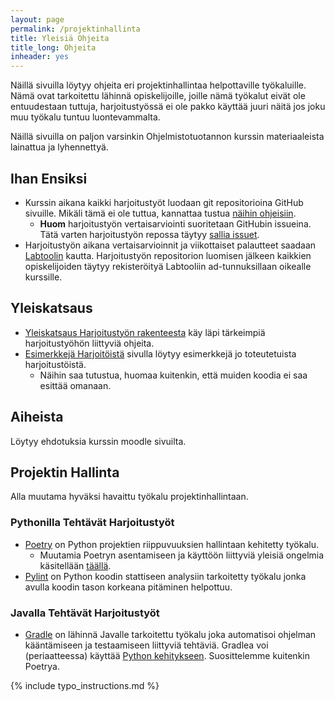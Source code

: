 ```yaml
---
layout: page
permalink: /projektinhallinta
title: Yleisiä Ohjeita
title_long: Ohjeita
inheader: yes
---
```


Näillä sivuilla löytyy ohjeita eri projektinhallintaa helpottaville työkaluille. 
Nämä ovat tarkoitettu lähinnä opiskelijoille, joille nämä työkalut eivät ole entuudestaan 
tuttuja, harjoitustyössä ei ole pakko käyttää juuri näitä jos joku muu työkalu tuntuu luontevammalta. 

Näillä sivuilla on paljon varsinkin Ohjelmistotuotannon kurssin materiaaleista lainattua ja lyhennettyä.

## Ihan Ensiksi
- Kurssin aikana kaikki harjoitustyöt luodaan git repositorioina GitHub sivuille. Mikäli tämä ei ole tuttua, kannattaa tustua [näihin ohjeisiin](/git). 
  - **Huom** harjoitustyön vertaisarviointi suoritetaan GitHubin issueina. Tätä varten harjoitustyön repossa täytyy [sallia issuet](/git#issuiden-salliminen).
- Harjoitustyön aikana vertaisarvioinnit ja viikottaiset palautteet saadaan [Labtoolin](https://study.cs.helsinki.fi/labtool/) kautta. Harjoitustyön repositorion luomisen jälkeen kaikkien opiskelijoiden täytyy rekisteröityä Labtooliin ad-tunnuksillaan oikealle kurssille. 

## Yleiskatsaus 
- [Yleiskatsaus Harjoitustyön rakenteesta](/yleiskatsaus) käy läpi tärkeimpiä harjoitustyöhön liittyviä ohjeita. 
- [Esimerkkejä Harjoitöistä](/esimerkkeja) sivulla löytyy esimerkkejä jo toteutetuista harjoitustöistä.
    - Näihin saa tutustua, huomaa kuitenkin, että muiden koodia ei saa esittää omanaan. 

## Aiheista
Löytyy ehdotuksia kurssin moodle sivuilta. 

## Projektin Hallinta
Alla muutama hyväksi havaittu työkalu projektinhallintaan. 

### Pythonilla Tehtävät Harjoitustyöt
- [Poetry](/poetry) on Python projektien riippuvuuksien hallintaan kehitetty työkalu.
    - Muutamia Poetryn asentamiseen ja käyttöön liittyviä yleisiä ongelmia käsitellään [täällä](/ongelmia).
- [Pylint](/pylint) on Python koodin stattiseen analysiin tarkoitetty työkalu jonka avulla koodin tason korkeana pitäminen helpottuu. 

### Javalla Tehtävät Harjoitustyöt
- [Gradle](/gradle/) on lähinnä Javalle tarkoitettu työkalu joka automatisoi ohjelman kääntämiseen ja testaamiseen liittyviä tehtäviä. Gradlea voi (periaatteessa) käyttää [Python kehitykseen](https://github.com/PrzemyslawSwiderski/python-gradle-plugin). Suosittelemme kuitenkin Poetrya. 

{% include typo_instructions.md %}

